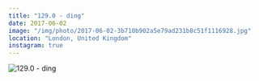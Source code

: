 ```yaml
---
title: "129.0 - ding"
date: 2017-06-02
image: "/img/photo/2017-06-02-3b710b902a5e79ad231b8c51f1116928.jpg"
location: "London, United Kingdom"
instagram: true
---
```


![129.0 - ding](/img/photo/2017-06-02-3b710b902a5e79ad231b8c51f1116928.jpg)
